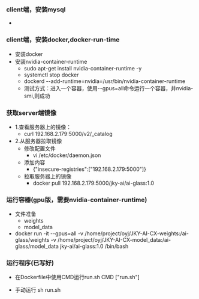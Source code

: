 ### client端，安装mysql
- 


### client端，安装docker,docker-run-time
- 安装docker
- 安装nvidia-container-runtime
    - sudo apt-get install nvidia-container-runtime -y
    - systemctl stop docker
    - dockerd --add-runtime=nvidia=/usr/bin/nvidia-container-runtime
    - 测试方式：进入一个容器，使用--gpus=all命令运行一个容器，并nvidia-smi,则成功
    
### 获取server端镜像
- 1.查看服务器上的镜像：
    - curl 192.168.2.179:5000/v2/_catalog
- 2.从服务器拉取镜像
    - 修改配置文件
        - vi /etc/docker/daemon.json
    - 添加内容
        - {"insecure-registries":["192.168.2.179:5000"]}
    - 拉取服务器上的镜像
        - docker pull 192.168.2.179:5000/jky-ai/ai-glass:1.0


### 运行容器(gpu版，需要nvidia-container-runtime)
- 文件准备
    - weights
    - model_data
- docker run -it --gpus=all -v /home/project/oyj/JKY-AI-CX-weights:/ai-glass/weights -v /home/project/oyj/JKY-AI-CX-model_data:/ai-glass/model_data jky-ai/ai-glass:1.0 /bin/bash

### 运行程序(已写好)
- 在Dockerfile中使用CMD运行run.sh
CMD ["run.sh"]

- 手动运行
sh run.sh
